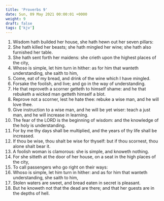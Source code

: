 ```yaml
---
title: 'Proverbs 9'
date: Sun, 09 May 2021 00:00:01 +0000
weight: 9
draft: false
tags: ['kjv'] 
---
```


1. Wisdom hath builded her house, she hath hewn out her seven pillars:
2. She hath killed her beasts; she hath mingled her wine; she hath also furnished her table.
3. She hath sent forth her maidens: she crieth upon the highest places of the city,
4. Whoso is simple, let him turn in hither: as for him that wanteth understanding, she saith to him,
5. Come, eat of my bread, and drink of the wine which I have mingled.
6. Forsake the foolish, and live; and go in the way of understanding.
7. He that reproveth a scorner getteth to himself shame: and he that rebuketh a wicked man getteth himself a blot.
8. Reprove not a scorner, lest he hate thee: rebuke a wise man, and he will love thee.
9. Give instruction to a wise man, and he will be yet wiser: teach a just man, and he will increase in learning.
10. The fear of the LORD is the beginning of wisdom: and the knowledge of the holy is understanding.
11. For by me thy days shall be multiplied, and the years of thy life shall be increased.
12. If thou be wise, thou shalt be wise for thyself: but if thou scornest, thou alone shalt bear it.
13. A foolish woman is clamorous: she is simple, and knoweth nothing.
14. For she sitteth at the door of her house, on a seat in the high places of the city,
15. To call passengers who go right on their ways:
16. Whoso is simple, let him turn in hither: and as for him that wanteth understanding, she saith to him,
17. Stolen waters are sweet, and bread eaten in secret is pleasant.
18. But he knoweth not that the dead are there; and that her guests are in the depths of hell.
